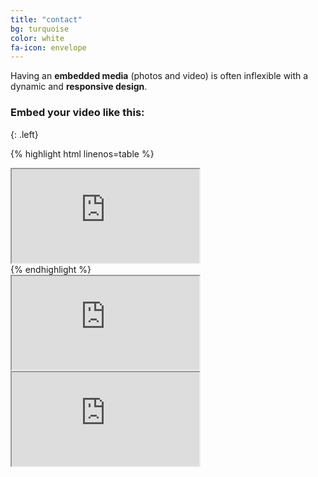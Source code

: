 ```yaml
---
title: "contact"
bg: turquoise
color: white
fa-icon: envelope
---
```


Having an **embedded media** (photos and video) is often inflexible with a dynamic and **responsive design**.

### Embed your video like this:
{: .left}

{% highlight html linenos=table %}
<div class="icontain">
  <iframe src="http://player.twitch.tv/?channel={s0urdough}" allowfullscreen></iframe>
</div>
{% endhighlight %}



<div class="icontain"><iframe src="http://player.twitch.tv/?channel={s0urdough}" allowfullscreen></iframe></div>
<div class="icontain">
  <iframe src="http://player.twitch.tv/?channel={s0urdough}" allowfullscreen></iframe>
</div>

